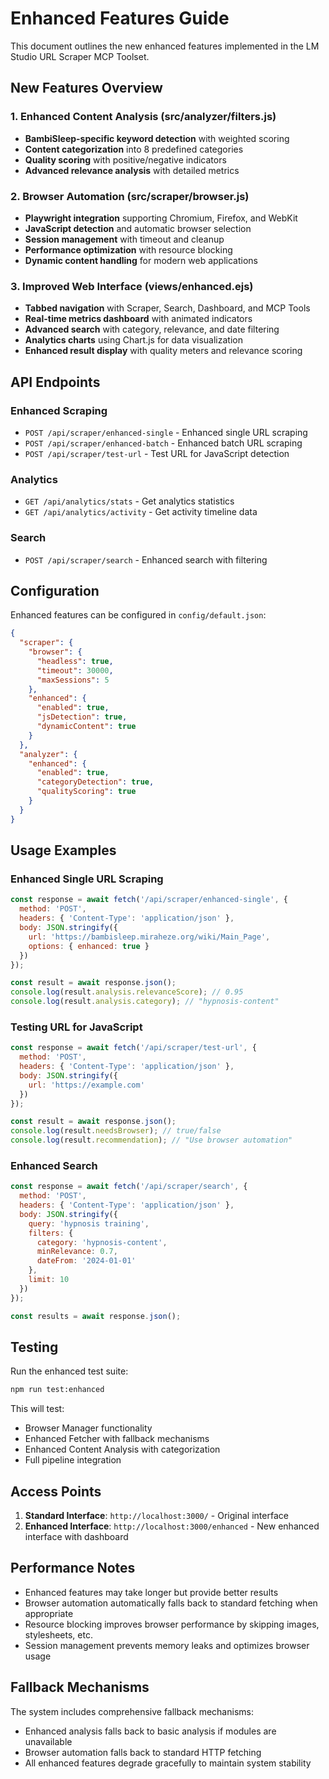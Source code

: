 # Enhanced Features Guide

This document outlines the new enhanced features implemented in the LM Studio URL Scraper MCP Toolset.

## New Features Overview

### 1. Enhanced Content Analysis (src/analyzer/filters.js)
- **BambiSleep-specific keyword detection** with weighted scoring
- **Content categorization** into 8 predefined categories
- **Quality scoring** with positive/negative indicators
- **Advanced relevance analysis** with detailed metrics

### 2. Browser Automation (src/scraper/browser.js)
- **Playwright integration** supporting Chromium, Firefox, and WebKit
- **JavaScript detection** and automatic browser selection
- **Session management** with timeout and cleanup
- **Performance optimization** with resource blocking
- **Dynamic content handling** for modern web applications

### 3. Improved Web Interface (views/enhanced.ejs)
- **Tabbed navigation** with Scraper, Search, Dashboard, and MCP Tools
- **Real-time metrics dashboard** with animated indicators
- **Advanced search** with category, relevance, and date filtering
- **Analytics charts** using Chart.js for data visualization
- **Enhanced result display** with quality meters and relevance scoring

## API Endpoints

### Enhanced Scraping
- `POST /api/scraper/enhanced-single` - Enhanced single URL scraping
- `POST /api/scraper/enhanced-batch` - Enhanced batch URL scraping
- `POST /api/scraper/test-url` - Test URL for JavaScript detection

### Analytics
- `GET /api/analytics/stats` - Get analytics statistics
- `GET /api/analytics/activity` - Get activity timeline data

### Search
- `POST /api/scraper/search` - Enhanced search with filtering

## Configuration

Enhanced features can be configured in `config/default.json`:

```json
{
  "scraper": {
    "browser": {
      "headless": true,
      "timeout": 30000,
      "maxSessions": 5
    },
    "enhanced": {
      "enabled": true,
      "jsDetection": true,
      "dynamicContent": true
    }
  },
  "analyzer": {
    "enhanced": {
      "enabled": true,
      "categoryDetection": true,
      "qualityScoring": true
    }
  }
}
```

## Usage Examples

### Enhanced Single URL Scraping
```javascript
const response = await fetch('/api/scraper/enhanced-single', {
  method: 'POST',
  headers: { 'Content-Type': 'application/json' },
  body: JSON.stringify({
    url: 'https://bambisleep.miraheze.org/wiki/Main_Page',
    options: { enhanced: true }
  })
});

const result = await response.json();
console.log(result.analysis.relevanceScore); // 0.95
console.log(result.analysis.category); // "hypnosis-content"
```

### Testing URL for JavaScript
```javascript
const response = await fetch('/api/scraper/test-url', {
  method: 'POST',
  headers: { 'Content-Type': 'application/json' },
  body: JSON.stringify({
    url: 'https://example.com'
  })
});

const result = await response.json();
console.log(result.needsBrowser); // true/false
console.log(result.recommendation); // "Use browser automation"
```

### Enhanced Search
```javascript
const response = await fetch('/api/scraper/search', {
  method: 'POST',
  headers: { 'Content-Type': 'application/json' },
  body: JSON.stringify({
    query: 'hypnosis training',
    filters: {
      category: 'hypnosis-content',
      minRelevance: 0.7,
      dateFrom: '2024-01-01'
    },
    limit: 10
  })
});

const results = await response.json();
```

## Testing

Run the enhanced test suite:
```bash
npm run test:enhanced
```

This will test:
- Browser Manager functionality
- Enhanced Fetcher with fallback mechanisms
- Enhanced Content Analysis with categorization
- Full pipeline integration

## Access Points

1. **Standard Interface**: `http://localhost:3000/` - Original interface
2. **Enhanced Interface**: `http://localhost:3000/enhanced` - New enhanced interface with dashboard

## Performance Notes

- Enhanced features may take longer but provide better results
- Browser automation automatically falls back to standard fetching when appropriate
- Resource blocking improves browser performance by skipping images, stylesheets, etc.
- Session management prevents memory leaks and optimizes browser usage

## Fallback Mechanisms

The system includes comprehensive fallback mechanisms:
- Enhanced analysis falls back to basic analysis if modules are unavailable
- Browser automation falls back to standard HTTP fetching
- All enhanced features degrade gracefully to maintain system stability
